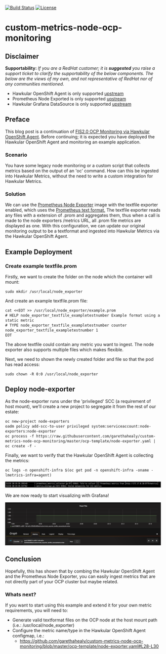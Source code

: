 [![Build Status](https://travis-ci.org/garethahealy/custom-metrics-node-ocp-monitoring.svg?branch=master)](https://travis-ci.org/garethahealy/custom-metrics-node-ocp-monitoring)
[![License](https://img.shields.io/hexpm/l/plug.svg?maxAge=2592000)]()

# custom-metrics-node-ocp-monitoring
## Disclaimer
**Supportability:**
*If you are a RedHat customer; it is __suggested__ you raise a support ticket to clarify the supportability of the below components.
The below are the views of my own, and not representative of RedHat nor of any communities mentioned.*
- Hawkular OpenShift Agent is only supported [upstream](http://www.hawkular.org/community/docs/getting-involved/)
- Prometheus Node Exported is only supported [upstream](https://github.com/prometheus/node_exporter/issues)
- Hawkular Grafana DataSource is only supported [upstream](https://github.com/hawkular/hawkular-grafana-datasource/issues)

## Preface
This blog post is a continuation of [FIS2.0 OCP Monitoring via Hawkular OpenShift Agent](https://github.com/garethahealy/fis2-ocp-monitoring). 
Before continuing; it is expected you have deployed the Hawkular OpenShift Agent and monitoring an example application. 

### Scenario
You have some legacy node monitoring or a custom script that collects metrics based on the output of an 'oc' command.
How can this be ingested into Hawkular Metrics, without the need to write a custom integration for Hawkular Metrics.

### Solution
We can use the [Prometheus Node Exporter](https://github.com/prometheus/node_exporter) image with the textfile exporter enabled, which uses the [Prometheus text format.](https://prometheus.io/docs/instrumenting/exposition_formats/#text-format-details)
The textfile exporter reads any files with a extension of .prom and aggregates them, thus when a call is made to the node exporters /metrics URL, all .prom file metrics are displayed as one.
With this configuration, we can update our original monitoring output to be a textformat and ingested into Hawkular Metrics via the Hawkular OpenShift Agent.

## Example Deployment
### Create example textfile.prom
Firstly, we want to create the folder on the node which the container will mount:

    sudo mkdir /usr/local/node_exporter

And create an example textfile.prom file:

    cat <<EOT >> /usr/local/node_exporter/example.prom
    # HELP node_exporter_textfile_exampletestnumber Example format using a static metric
    # TYPE node_exporter_textfile_exampletestnumber counter
    node_exporter_textfile_exampletestnumber 1
    EOT

The above textfile could contain any metric you want to ingest. The node exporter also supports multiple files which makes flexible.

Next, we need to shown the newly created folder and file so that the pod has read access:

    sudo chown -R 0:0 /usr/local/node_exporter

## Deploy node-exporter
As the node-exporter runs under the 'privileged' SCC (a requirement of host mount), we'll create a new project to segregate it from the rest of our estate:

    oc new-project node-exporters
    oadm policy add-scc-to-user privileged system:serviceaccount:node-exporters:node-exporter
    oc process -f https://raw.githubusercontent.com/garethahealy/custom-metrics-node-ocp-monitoring/master/ocp-template/node-exporter.yaml | oc create -f -

Finally, we want to verify that the Hawkular OpenShift Agent is collecting the metrics:

    oc logs -n openshift-infra $(oc get pod -n openshift-infra -oname -lmetrics-infra=agent)
    
![alt text](https://github.com/garethahealy/custom-metrics-node-ocp-monitoring/raw/master/screenshots/agent_log.png "Agent Log")
    
We are now ready to start visualizing with Grafana!

![alt text](https://github.com/garethahealy/custom-metrics-node-ocp-monitoring/raw/master/screenshots/grafana_example.png "Grafana Example")

## Conclusion
Hopefully, this has shown that by combing the Hawkular OpenShift Agent and the Prometheus Node Exporter, you can easily ingest metrics that are not directly part of your OCP cluster but maybe related.

### Whats next?
If you want to start using this example and extend it for your own metric requirements, you will need to:
- Generate valid textformat files on the OCP node at the host mount path (i.e.: /usr/local/node_exporter)
- Configure the metric name/type in the Hawkular OpenShift Agent configmap, i.e.:
  - https://github.com/garethahealy/custom-metrics-node-ocp-monitoring/blob/master/ocp-template/node-exporter.yaml#L28-L30
